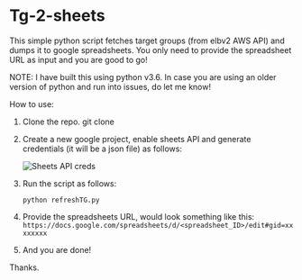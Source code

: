 # Tg-2-sheets
This simple python script fetches target groups (from elbv2 AWS API) and dumps it to google spreadsheets. You only need to provide the spreadsheet URL as input and you are good to go!

NOTE: I have built this using python v3.6. In case you are using an older version of python and run into issues, do let me know!

How to use:

1. Clone the repo.
    git clone 
2. Create a new google project, enable sheets API and generate credentials (it will be a json file) as follows:

    ![Sheets API creds](https://s3.amazonaws.com/com.twilio.prod.twilio-docs/original_images/google-developer-console.gif)
3. Run the script as follows:
      ```
      python refreshTG.py
      ```
4. Provide the spreadsheets URL, would look something like this:
                `https://docs.google.com/spreadsheets/d/<spreadsheet_ID>/edit#gid=xxxxxxxx`
                
5. And you are done!

Thanks.
